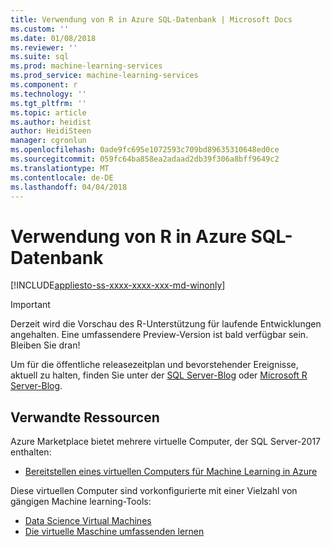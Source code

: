 ```yaml
---
title: Verwendung von R in Azure SQL-Datenbank | Microsoft Docs
ms.custom: ''
ms.date: 01/08/2018
ms.reviewer: ''
ms.suite: sql
ms.prod: machine-learning-services
ms.prod_service: machine-learning-services
ms.component: r
ms.technology: ''
ms.tgt_pltfrm: ''
ms.topic: article
ms.author: heidist
author: HeidiSteen
manager: cgronlun
ms.openlocfilehash: 0ade9fc695e1072593c709bd89635310648ed0ce
ms.sourcegitcommit: 059fc64ba858ea2adaad2db39f306a8bff9649c2
ms.translationtype: MT
ms.contentlocale: de-DE
ms.lasthandoff: 04/04/2018
---
```

# <a name="using-r-in-azure-sql-database"></a>Verwendung von R in Azure SQL-Datenbank
[!INCLUDE[appliesto-ss-xxxx-xxxx-xxx-md-winonly](../../includes/appliesto-ss-xxxx-xxxx-xxx-md-winonly.md)]

> [!IMPORTANT]
> Derzeit wird die Vorschau des R-Unterstützung für laufende Entwicklungen angehalten. Eine umfassendere Preview-Version ist bald verfügbar sein. Bleiben Sie dran!

Um für die öffentliche releasezeitplan und bevorstehender Ereignisse, aktuell zu halten, finden Sie unter der [SQL Server-Blog](https://blogs.technet.microsoft.com/dataplatforminsider/) oder [Microsoft R Server-Blog](https://blogs.msdn.microsoft.com/rserver/).

## <a name="related-resources"></a>Verwandte Ressourcen

Azure Marketplace bietet mehrere virtuelle Computer, der SQL Server-2017 enthalten:

+ [Bereitstellen eines virtuellen Computers für Machine Learning in Azure](provision-the-r-server-only-sql-server-2016-enterprise-vm-on-azure.md)

Diese virtuellen Computer sind vorkonfigurierte mit einer Vielzahl von gängigen Machine learning-Tools:

+ [Data Science Virtual Machines](https://docs.microsoft.com/azure/machine-learning/data-science-virtual-machine/overview)
+ [Die virtuelle Maschine umfassenden lernen](https://docs.microsoft.com/azure/machine-learning/data-science-virtual-machine/deep-learning-dsvm-overview)
